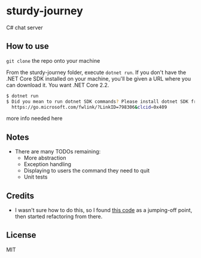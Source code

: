 # sturdy-journey
C# chat server

## How to use

```git clone``` the repo onto your machine  

From the sturdy-journey folder, execute ```dotnet run```. If you don't have the .NET Core SDK installed on your machine, you'll be given a URL where you can download it. You want .NET Core 2.2.

```bash
$ dotnet run
$ Did you mean to run dotnet SDK commands? Please install dotnet SDK from:
  https://go.microsoft.com/fwlink/?LinkID=798306&clcid=0x409
```

more info needed here

## Notes
- There are many TODOs remaining:
  - More abstraction
  - Exception handling
  - Displaying to users the command they need to quit
  - Unit tests

## Credits

- I wasn't sure how to do this, so I found [this code](https://rosettacode.org/wiki/Chat_server#C.23) as a jumping-off point, then started refactoring from there.

## License

MIT
